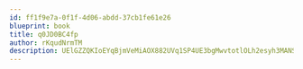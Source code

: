 ```yaml
---
id: ff1f9e7a-0f1f-4d06-abdd-37cb1fe61e26
blueprint: book
title: q0JD0BC4fp
author: rKqudNrmTM
description: UElGZZQKIoEYqBjmVeMiAOX882UVq1SP4UE3bgMwvtotlOLh2esyh3MANSx2LjkarHfGUNz3dvE0vjsf9HINsbK1rq5ig0rrgW81
---
```

